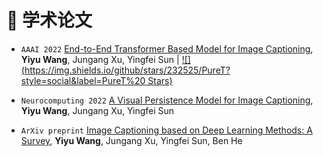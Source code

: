 # 📝 学术论文

- ``AAAI 2022`` [End-to-End Transformer Based Model for Image Captioning](https://arxiv.org/abs/2203.15350), **Yiyu Wang**, Jungang Xu, Yingfei Sun \| [![](https://img.shields.io/github/stars/232525/PureT?style=social&label=PureT%20 Stars)](https://github.com/232525/PureT)

- ``Neurocomputing 2022`` [A Visual Persistence Model for Image Captioning](https://www.sciencedirect.com/science/article/pii/S0925231221014922?via%3Dihub), **Yiyu Wang**, Jungang Xu, Yingfei Sun

- ``ArXiv preprint`` [Image Captioning based on Deep Learning Methods: A Survey](https://arxiv.org/abs/1905.08110), **Yiyu Wang**, Jungang Xu, Yingfei Sun, Ben He